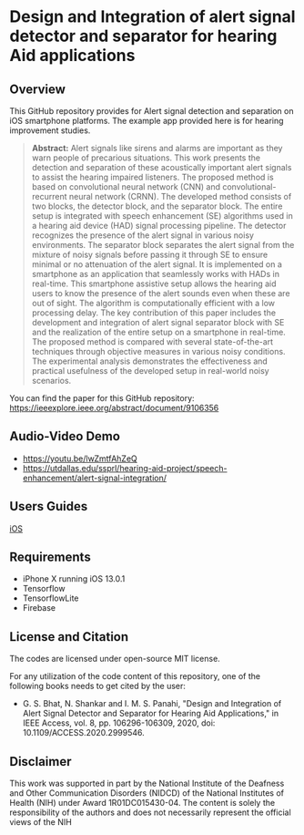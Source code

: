 # Design and Integration of alert signal detector and separator for hearing Aid applications


## Overview
This GitHub repository provides for Alert signal detection and separation on iOS smartphone platforms. The example app provided here is for hearing improvement studies. 

> **Abstract:** Alert signals like sirens and alarms are important as they warn people of precarious situations. This work presents the detection and separation of these acoustically important alert signals to assist the hearing impaired listeners. The proposed method is based on convolutional neural network (CNN) and convolutional-recurrent neural network (CRNN). The developed method consists of two blocks, the detector block, and the separator block. The entire setup is integrated with speech enhancement (SE) algorithms used in a hearing aid device (HAD) signal processing pipeline. The detector recognizes the presence of the alert signal in various noisy environments. The separator block separates the alert signal from the mixture of noisy signals before passing it through SE to ensure minimal or no attenuation of the alert signal. It is implemented on a smartphone as an application that seamlessly works with HADs in real-time. This smartphone assistive setup allows the hearing aid users to know the presence of the alert sounds even when these are out of sight. The algorithm is computationally efficient with a low processing delay. The key contribution of this paper includes the development and integration of alert signal separator block with SE and the realization of the entire setup on a smartphone in real-time. The proposed method is compared with several state-of-the-art techniques through objective measures in various noisy conditions. The experimental analysis demonstrates the effectiveness and practical usefulness of the developed setup in real-world noisy scenarios.

You can find the paper for this GitHub repository: https://ieeexplore.ieee.org/abstract/document/9106356

## Audio-Video Demo

- https://youtu.be/lwZmtfAhZeQ
- https://utdallas.edu/ssprl/hearing-aid-project/speech-enhancement/alert-signal-integration/

## Users Guides

[iOS](https://github.com/ssprl/Alert-signal-detector-and-separator/blob/master/User%20Guide-%20iOS%20Alert%20Signal%20Detection.docx.pdf)

## Requirements 
- iPhone X running iOS 13.0.1
- Tensorflow 
- TensorflowLite
- Firebase

## License and Citation
The codes are licensed under open-source MIT license.

For any utilization of the code content of this repository, one of the following books needs to get cited by the user:

- G. S. Bhat, N. Shankar and I. M. S. Panahi, "Design and Integration of Alert Signal Detector and Separator for Hearing Aid Applications," in IEEE Access, vol. 8, pp. 106296-106309, 2020, doi: 10.1109/ACCESS.2020.2999546.

## Disclaimer
This work was supported in part by the National Institute of the Deafness and Other Communication Disorders (NIDCD) of the National Institutes of Health (NIH) under Award 1R01DC015430-04. The content is solely the responsibility of the authors and does not necessarily represent the official views of the NIH

